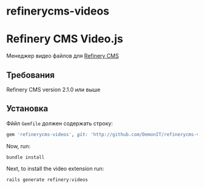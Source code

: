 refinerycms-videos
==================
# Refinery CMS Video.js

Менеджер видео файлов для [Refinery CMS](http://refinerycms.com)

## Требования
Refinery CMS version 2.1.0 или выше

## Установка
Фййл ``Gemfile`` должен содержать строку:

```ruby
gem 'refinerycms-videos', git: 'http://github.com/DemonIT/refinerycms-videos.git'
```

Now, run: 

    bundle install

Next, to install the video extension run:

    rails generate refinery:videos

